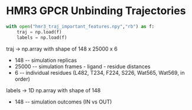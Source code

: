 # HMR3 GPCR Unbinding Trajectories

```python
with open("hmr3_traj_important_features.npy","rb") as f:
    traj = np.load(f)
    labels = np.load(f)
```

traj -> np.array with shape of 148 x 25000 x 6
- 148 -- simulation replicas
- 25000 -- simulation frames - ligand - residue distances
- 6 -- individual residues (L482, T234, F224, S226, Wat565, Wat569, in order)

labels -> 1D np.array with shape of 148
- 148 -- simulation outcomes (IN vs OUT)